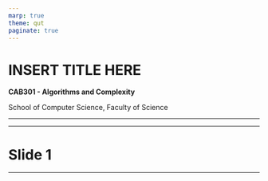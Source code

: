 ```yaml
---
marp: true
theme: qut
paginate: true
---
```


<!-- 
_backgroundImage: url('backgrounds/Title.PNG')
_class: title
 -->

# INSERT TITLE HERE

**CAB301 - Algorithms and Complexity**

School of Computer Science, Faculty of Science

---
<!-- 
footer: '**CAB301 - Algorithms and Complexity**<br>School of Computer Science, Faculty of Science'
_backgroundImage: url('backgrounds/Acknowledgement.PNG')
-->

---

# Slide 1

---
